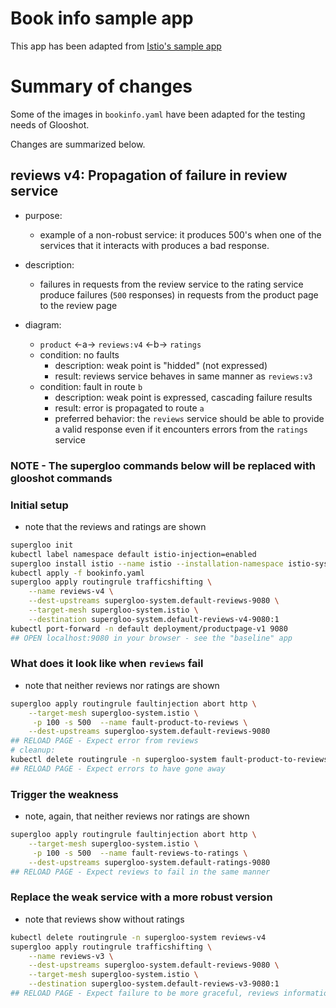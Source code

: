 

# Book info sample app 

This app has been adapted from [Istio's sample app](https://github.com/istio/istio/tree/master/samples/bookinfo)


# Summary of changes

Some of the images in `bookinfo.yaml` have been adapted for the testing needs of Glooshot.

Changes are summarized below.

## reviews v4: Propagation of failure in review service

- purpose:
   - example of a non-robust service: it produces 500's when one of the services that it interacts with produces a bad response.
- description:
  - failures in requests from the review service to the rating service produce failures (`500` responses) in requests from the product page to the review page

- diagram:
  - `product` <-a-> `reviews:v4` <-b-> `ratings`
  - condition: no faults
    - description: weak point is "hidded" (not expressed)
    - result: reviews service behaves in same manner as `reviews:v3`
  - condition: fault in route `b`
    - description: weak point is expressed, cascading failure results
    - result: error is propagated to route `a`
    - preferred behavior: the `reviews` service should be able to provide a valid response even if it encounters errors from the `ratings` service

### NOTE - The supergloo commands below will be replaced with glooshot commands
### Initial setup
- note that the reviews and ratings are shown
```bash
supergloo init
kubectl label namespace default istio-injection=enabled
supergloo install istio --name istio --installation-namespace istio-system --mtls=true --auto-inject=true
kubectl apply -f bookinfo.yaml
supergloo apply routingrule trafficshifting \
    --name reviews-v4 \
    --dest-upstreams supergloo-system.default-reviews-9080 \
    --target-mesh supergloo-system.istio \
    --destination supergloo-system.default-reviews-v4-9080:1
kubectl port-forward -n default deployment/productpage-v1 9080
## OPEN localhost:9080 in your browser - see the "baseline" app
```

### What does it look like when `reviews` fail
- note that neither reviews nor ratings are shown
```bash
supergloo apply routingrule faultinjection abort http \
    --target-mesh supergloo-system.istio \
     -p 100 -s 500  --name fault-product-to-reviews \
    --dest-upstreams supergloo-system.default-reviews-9080
## RELOAD PAGE - Expect error from reviews
# cleanup:
kubectl delete routingrule -n supergloo-system fault-product-to-reviews
## RELOAD PAGE - Expect errors to have gone away
```

### Trigger the weakness
- note, again, that neither reviews nor ratings are shown
```bash
supergloo apply routingrule faultinjection abort http \
    --target-mesh supergloo-system.istio \
     -p 100 -s 500  --name fault-reviews-to-ratings \
    --dest-upstreams supergloo-system.default-ratings-9080
## RELOAD PAGE - Expect reviews to fail in the same manner
```

### Replace the weak service with a more robust version
- note that reviews show without ratings
```bash
kubectl delete routingrule -n supergloo-system reviews-v4
supergloo apply routingrule trafficshifting \
    --name reviews-v3 \
    --dest-upstreams supergloo-system.default-reviews-9080 \
    --target-mesh supergloo-system.istio \
    --destination supergloo-system.default-reviews-v3-9080:1
## RELOAD PAGE - Expect failure to be more graceful, reviews information is shown without the ratings
```


